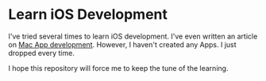 # Learn iOS Development

I've tried several times to learn iOS development. I've even written an
article on [Mac App development](http://lepture.com/en/2012/create-a-statusbar-app).
However, I haven't created any Apps. I just dropped every time.

I hope this repository will force me to keep the tune of the learning.
